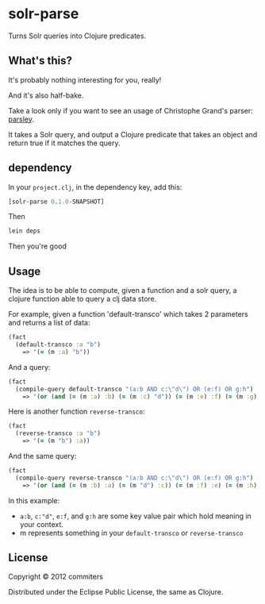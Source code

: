 # solr-parse

Turns Solr queries into Clojure predicates.


## What's this?

It's probably nothing interesting for you, really!

And it's also half-bake.

Take a look only if you want to see an usage of Christophe Grand's
parser: [parsley](https://github.com/cgrand/parsley).

It takes a Solr query, and output a Clojure predicate that takes an
object and return true if it matches the query.

## dependency

In your `project.clj`, in the dependency key, add this:

``` clj
[solr-parse 0.1.0-SNAPSHOT]
```

Then

``` clj
lein deps
```

Then you're good

## Usage

The idea is to be able to compute, given a function and a solr query, a clojure function able to query a clj data store.

For example, given a function 'default-transco' which takes 2 parameters and returns a list of data:

``` clj
(fact
  (default-transco :a "b")
    => '(= (m :a) "b"))
```

And a query:

``` clj
(fact
  (compile-query default-transco "(a:b AND c:\"d\") OR (e:f) OR g:h")
    => '(or (and (= (m :a) :b) (= (m :c) "d")) (= (m :e) :f) (= (m :g) :h)))
```

Here is another function `reverse-transco`:

``` clj
(fact
  (reverse-transco :a "b")
    => '(= (m "b") :a))
```

And the same query:

``` clj
(fact
  (compile-query reverse-transco "(a:b AND c:\"d\") OR (e:f) OR g:h")
    => '(or (and (= (m :b) :a) (= (m "d") :c)) (= (m :f) :e) (= (m :h) :g)))
```

In this example:
- `a:b`, `c:"d"`, `e:f`, and `g:h` are some key value pair which hold meaning in your context.
- m represents something in your `default-transco` or `reverse-transco`

## License

Copyright © 2012 commiters

Distributed under the Eclipse Public License, the same as Clojure.

